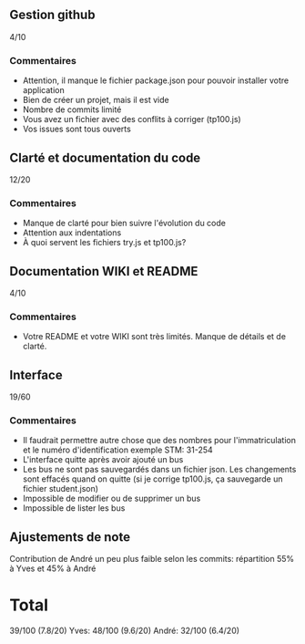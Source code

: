 ## Gestion github
4/10
### Commentaires
* Attention, il manque le fichier package.json pour pouvoir installer votre application
* Bien de créer un projet, mais il est vide
* Nombre de commits limité
* Vous avez un fichier avec des conflits à corriger (tp100.js)
* Vos issues sont tous ouverts

## Clarté et documentation du code
12/20
### Commentaires
* Manque de clarté pour bien suivre l'évolution du code
* Attention aux indentations
* À quoi servent les fichiers try.js et tp100.js?

## Documentation WIKI et README
4/10
### Commentaires
* Votre README et votre WIKI sont très limités. Manque de détails et de clarté.

## Interface
19/60
### Commentaires
* Il faudrait permettre autre chose que des nombres pour l'immatriculation et le numéro d'identification exemple STM: 31-254
* L'interface quitte après avoir ajouté un bus
* Les bus ne sont pas sauvegardés dans un fichier json. Les changements sont effacés quand on quitte (si je corrige tp100.js, ça sauvegarde un fichier student.json)
* Impossible de modifier ou de supprimer un bus
* Impossible de lister les bus

## Ajustements de note
Contribution de André un peu plus faible selon les commits: répartition 55% à Yves et 45% à André

# Total
39/100 (7.8/20)
Yves: 48/100 (9.6/20)
André: 32/100 (6.4/20)
